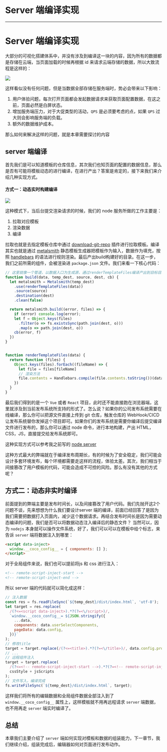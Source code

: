 
# Server 端编译实现
---

# Server 端编译实现

大部分的可视化搭建体系中，并没有涉及到编译这一块的内容，因为所有的数据都是存储在云端，当页面加载的时候再根据 id 来请求云端存储的数据，所以大致流程是这样的：

![](https://p9-juejin.byteimg.com/tos-cn-i-k3u1fbpfcp/2d9a9e423a8e4982afc937e6ed5aede0~tplv-k3u1fbpfcp-watermark.image)

这样看似没有任何问题，但是当数据全部存储在服务端时，势必会带来以下影响：

1.  用户体验问题，每次打开页面都会发起数据请求来获取页面配置数据，在这之前，页面必然是白屏状态。
2.  增加服务端压力，对于大促类型的活动，`QPS` 是必须要考虑的点，如果 `QPS` 过大则会影响服务端的负载。
3.  额外的数据维护成本。

那么如何来解决这样的问题，就是本章需要探讨的内容

## server 端编译

首先我们是可以知道模板的仓库信息，其次我们也知页面的配置的数据信息，那么是否有可能将模板动态的进行编译，在进行产出？答案是肯定的，接下来我们来介绍几种实现方式。

#### 方式一：动态实时构建编译

![](https://p9-juejin.byteimg.com/tos-cn-i-k3u1fbpfcp/7525519310ab4802803ad2483e9486f3~tplv-k3u1fbpfcp-watermark.image)

这种模式下，当后台提交渲染请求的时候，我们的 node 服务所做的工作主要是：

1.  拉取对应模板
2.  渲染数据
3.  编译

拉取也就是去指定模板仓库中通过 [download-git-repo](https://www.npmjs.com/package/download-git-repo) 插件进行拉取模板。编译其实也就是通过 [metalsmith](https://github.com/segmentio/metalsmith) 静态模板生成器把模板作为输入，数据作为填充，按照 [handlebars](https://handlebarsjs.com/) 的语法进行规则渲染。最后产出build构建好的目录。在这一步，我们之前所需的组件，会被渲染进 `package.json` 文件。我们来看一下核心代码：

```js
// 这里就像一个管道，以数据入口为生成源，通过renderTemplateFiles编译产出到目标目录
function build(data, temp_dest, source, dest, cb) {
  let metalsmith = Metalsmith(temp_dest)
    .use(renderTemplateFiles(data))
    .source(source)
    .destination(dest)
    .clean(false)

  return metalsmith.build((error, files) => {
    if (error) console.log(error);
    let f = Object.keys(files)
      .filter(o => fs.existsSync(path.join(dest, o)))
      .map(o => path.join(dest, o))
    cb(error, f)
  })
}


function renderTemplateFiles(data) {
  return function (files) {
    Object.keys(files).forEach((fileName) => {
      let file = files[fileName]
      // 渲染方法
      file.contents = Handlebars.compile(file.contents.toString())(data)
    })
  }
}
```

最后我们得到的是一个 `Vue` 或者 `React` 项目，此时还不能直接跑在浏览器端，这里就涉及到当前发布系统所支持的形式了。怎么说？如果你的公司发布系统需要在线编译，那么你可以把源文件直接上传到 git 仓库，触发仓库的 WebHook/CICD 让发布系统替你发掉这个项目即可。如果你们的发布系统是需要你编译后提交编译文件进行发布的，那么你可以通过 node 命令，进行本地构建，产出 HTML，CSS，JS，直接提交给发布系统即可。

这种实现方式可以参考我之前写的 [node server](https://github.com/roooses/rose-server)

这种方式最大的弊端就在于编译发布周期长，有的时候为了安全稳定，我们可能会设计多套环境发布，每个环境都需要走这样的流程，体验太差。其次，我们相当于间接篡改了用户模板的代码，可能会造成不可控的风险。那么有没有其他的方式呢？

## 方式二：动态非实时编译

前面提到的弊端主要是发布时间长，以及间接篡改了用户代码。我们先抛开这2个问题不谈，先来想想为什么我们要设计server 端的编译，前面已经回答了是因为我们需要把数据打入页面内，减少这个数据请求。再结合发布时间长是因为需要动态编译的问题，我们是否可以将数据动态注入编译后的静态文件？ 当然可以，因为 `nodejs` 本身就可以操作文件系统，好了，我们可以可以在模板中给个标志，来告诉 `server` 端将数据注入到哪里：

```html
<script data-inject>
  window.__coco_config__ = { components: [] };
</script>
```

对于全局组件来说，我们也可以提前将js 和 css 进行注入：

```html
<!-- remote-script-inject-start -->
<!-- remote-script-inject-end -->
```

所以 server 端的代码就可以简化成这样：

```js
// 注入数据
const res = fs.readFileSync(`${temp_dest}/dist/index.html`, 'utf-8');
let target = res.replace(
  /(?<=<script data-inject>).*?(?=<\/script>)/,
  `window.__coco_config__= ${JSON.stringify({
    ...data,
    components: data.userSelectComponents,
    pageData: data.config,
  })}`
);
// 修改title
target = target.replace(/(?<=<title>).*?(?=<\/title>)/, data.config.projectName);
// ...
// 远程组件注入
target = target.replace(
  /(?<=<!-- remote-script-inject-start -->).*?(?=<!-- remote-script-inject-end -->)/,
  cssStyle + jsScripts
);
// 文件写入，编译完成
fs.writeFileSync(`${temp_dest}/dist/index.html`, target);
```

这样我们将所有的编辑数据和全局组件数据全部注入到了 `window.__coco_config__` 属性上，这样模板就不用再远程请求 `server` 端数据，也不用再走 `server` 端实时编译了。

## 总结

本章我们主要介绍了 `server` 端如何实现对模板和数据的组装能力，下一章节，我们继续介绍，组装完成后，编辑器如何对页面进行发布动作。
    